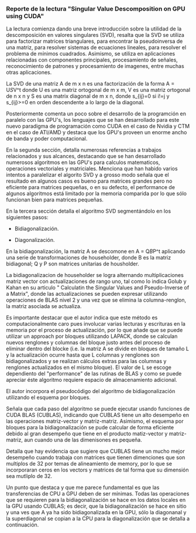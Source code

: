 ### Reporte de la lectura "Singular Value Descomposition on GPU using CUDA"

La lectura comienza dando una breve introducción sobre la utilidad de la descomposición en valores singulares (SVD), resalta que la SVD se utiliza para factorizar matrices triangulares, para encontrar la pseudoinversa de una matriz, para resolver sistemas de ecuaciones lineales, para resolver el problema de mínimos cuadrados. Asimismo, se utiliza en aplicaciones relacionadas con componentes principales, procesamiento de señales, reconocimiento de patrones y procesamiento de imagenes, entre muchas otras aplicaciones.

La SVD de una matriz A de m x n es una factorización de la forma A = U*S*V^t donde U es una matriz ortogonal de m x m, V es una matriz ortogonal de n x n y S es una matrix diagonal de m x n, donde s_{ij}=0 si i!=j y s_{ij}>=0 en orden descendente a lo largo de la diagonal.

Posteriormente comenta un poco sobre el desarrollo de la programción en paralelo con las GPU's, los lenguajes que se han desarrollado para este nuevo paradigma de programación como CUDA en el caso de Nvidia y CTM en el caso de ATI/AMD y destaca que los GPU's proveen un enorme ancho de banda y poder computacional. 

En la segunda sección, detalla numerosas referencias a trabajos relacionados y sus alcances, destacando que se han desarrollado numerosos algoritmos en las GPU's para calculos matematicos, operaciones vectoriales y matriciales. 
Menciona que han habido varios intentos a paralelizar el algorito SVD y a grosso modo señala que el resultado en algunos casos es bueno para matrices grandes pero no eficiente para matrices pequeñas, o en su defecto, el performance de algunos algoritmos está limitado por la memoria comparida por lo que sólo funcionan bien para matrices pequeñas.

En la tercera sección detalla el algoritmo SVD segmentándolo en los siguientes pasos:

- Bidiagonalización.

- Diagonalización.

En la bidiagonalización, la matriz A se descomone en A = Q*B*P^t aplicando una serie de transformaciones de householder, donde B es la matriz bidiagonal; Q y P son matrices unitarias de housholder.

La bidiagonalizacion de householder se logra alternando multiplicaciones matriz vector con actualizaciones de rango uno, tal como lo indica Golub y Kahan en su articulo " Calculatin the Singular Values and Pseudo-Inverse of a Matrix", donde las actualizaciones se pueden expresar utilizando operaciones de BLAS nivel 2 y una vez que se elimina la columna-renglon, la matriz asociada se actualiza.

Es importante destacar que el autor indica que este método es computacionalmente caro pues involucar varias lecturas y escrituras en la memoria por el proceso de actualización, por lo que añade que se puede utilizar un approach por bloques utilizando LAPACK, donde se calculan nuevos renglones y columnas del bloque justo antes del proceso de eliminar dentro del blocke (i.e. la matriz A se divide en bloques de tamaño L y la actualización ocurre hasta que L columnas y renglones son bidiagonalizados y se realizan cálculos extras para las columnas y renglones actualizados en el mismo bloque). El valor de L se escoge dependiento del "performance" de las rutinas de BLAS y como se puede apreciar éste algoritmo requiere espacio de almacenamiento adicional.

El autor incorpora el pseudocódigo del algoritmo de bidiagonalización utilizando el esquema por bloques.

Señala que cada paso del algoritmo se puede ejecutar usando funciones de CUDA BLAS (CUBLAS), indicando que CUBLAS tiene un alto desempeño en las operaciones matriz-vector y matriz-matriz. Asimismo, el esquema por bloques para la bidiagonalización se pude calcular de forma eficiente debido al gran desempeño que tiene en el producto matiz-vector y matriz-matriz, aun cuando una de las dimenisones es pequeña.

Detalla que hay evidencia que sugiere que CUBLAS tiene un mucho mejor desempeño cuando trabaja con matrices que tienen dimenciones que son multiplos de 32 por temas de alineamiento de memory, por lo que se incorporaran ceros en los vectors y matrices de tal forma que su dimensión sea mutliplo de 32.

Un punto que destaca y que me parece fundamental es que las transferencias de CPU a GPU deben de ser mínimas. Todas las operaciones que se requieren para la bidiagonalización se hace en los datos locales en la GPU usando CUBLAS; es decir, que la bidiagonalización se hace en sitio y una ves que A ya ha sido bidiagonalizada en la GPU, sólo la diagonanal y la superdiagonal se copian a la CPU para la diagonalización que se detalla a continuación.















